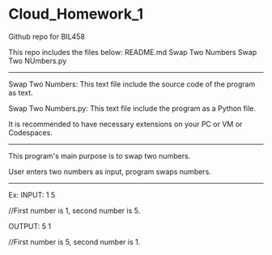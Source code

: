 # Cloud_Homework_1
Github repo for BIL458 

This repo includes the files below:
README.md
Swap Two Numbers
Swap Two NUmbers.py

--------------------------------------------------------------------------------------

Swap Two Numbers: This text file include the source code of the program as text.

Swap Two Numbers.py: This text file include the program as a Python file.

It is recommended to have necessary extensions on your PC or VM or Codespaces.

--------------------------------------------------------------------------------------

This program's main purpose is to swap two numbers.

User enters two numbers as input, program swaps numbers.

--------------------------------------------------------------------------------------

Ex: 
INPUT: 1
       5
       
//First number is 1, second number is 5.

OUTPUT: 5
        1

//First number is 5, second number is 1.  
